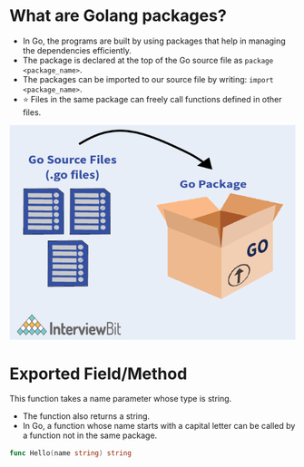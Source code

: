 # What are Golang packages?
- In Go, the programs are built by using packages that help in managing the dependencies efficiently.
- The package is declared at the top of the Go source file as `package <package_name>`.
- The packages can be imported to our source file by writing: `import <package_name>`.
- :star: Files in the same package can freely call functions defined in other files.

![img.png](assests/gopackages_img.png)

# Exported Field/Method
This function takes a name parameter whose type is string.
- The function also returns a string.
- In Go, a function whose name starts with a capital letter can be called by a function not in the same package.

````go
func Hello(name string) string
````